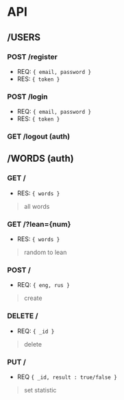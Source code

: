 # API

## /USERS

### POST /register
* REQ: `{ email, password }`
* RES: `{ token }`

### POST /login
* REQ: `{ email, password }`
* RES: `{ token }`

### GET /logout (auth)

## /WORDS (auth)

### GET /
* RES: `{ words }`
> all words

### GET /?lean={num}
* RES: `{ words }`
> random to lean

### POST /
* REQ: `{ eng, rus }`
> create

### DELETE /
* REQ: `{ _id }`
>delete

### PUT /
* REQ `{ _id, result : true/false }`
> set statistic